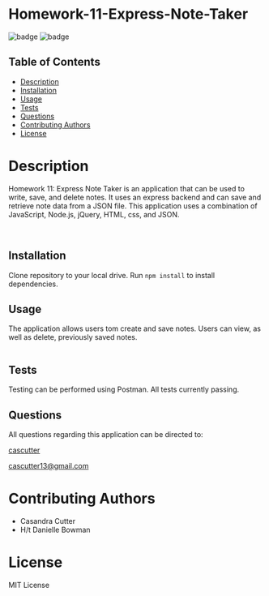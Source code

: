 # Homework-11-Express-Note-Taker
![badge](https://img.shields.io/badge/license-MIT-orange)
![badge](https://img.shields.io/badge/build-passing-brightgreen)
    
## Table of Contents
* [Description](#description)
* [Installation](#installation)
* [Usage](#usage)
* [Tests](#test)
* [Questions](#questions)
* [Contributing Authors](#contributors)
* [License](#license)
    
# Description
Homework 11: Express Note Taker is an application that can be used to write, save, and delete notes. It uses an express backend and can save and retrieve note data from a JSON file. This application uses a combination of JavaScript, Node.js, jQuery, HTML, css, and JSON.

<img src="">
<img src="">
    
## Installation
Clone repository to your local drive. Run ```npm install``` to install dependencies.
    
## Usage
The application allows users tom create and save notes. Users can view, as well as delete, previously saved notes.

<img src="">
          
## Tests
Testing can be performed using Postman. All tests currently passing.
            
## Questions
All questions regarding this application can be directed to: 
 
<a href="https://github.com/cascutter">cascutter</a> 

<a href="mailto:cascutter13@gmail.com">cascutter13@gmail.com</a>
    
# Contributing Authors
* Casandra Cutter 
* H/t Danielle Bowman
    
# License
MIT License